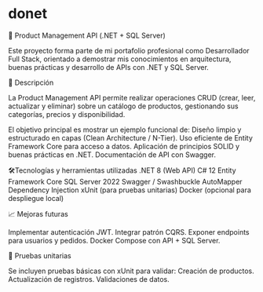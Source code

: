 # donet
🧩 Product Management API (.NET + SQL Server)

Este proyecto forma parte de mi portafolio profesional como Desarrollador Full Stack, orientado a demostrar mis conocimientos en arquitectura, buenas prácticas y desarrollo de APIs con .NET y SQL Server.

🚀 Descripción

La Product Management API permite realizar operaciones CRUD (crear, leer, actualizar y eliminar) sobre un catálogo de productos, gestionando sus categorías, precios y disponibilidad.

El objetivo principal es mostrar un ejemplo funcional de:
Diseño limpio y estructurado en capas (Clean Architecture / N-Tier).
Uso eficiente de Entity Framework Core para acceso a datos.
Aplicación de principios SOLID y buenas prácticas en .NET.
Documentación de API con Swagger.

🛠️Tecnologías y herramientas utilizadas
.NET 8 (Web API)
C# 12
Entity Framework Core
SQL Server 2022
Swagger / Swashbuckle
AutoMapper
Dependency Injection
xUnit (para pruebas unitarias)
Docker (opcional para despliegue local)

📈 Mejoras futuras

Implementar autenticación JWT.
Integrar patrón CQRS.
Exponer endpoints para usuarios y pedidos.
Docker Compose con API + SQL Server.

🧪 Pruebas unitarias

Se incluyen pruebas básicas con xUnit para validar:
Creación de productos.
Actualización de registros.
Validaciones de datos.